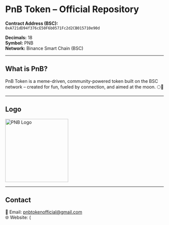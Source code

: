 # PnB Token – Official Repository

**Contract Address (BSC):**  
`0xA721dD94f376cE50F6b0571Fc2d2CB015710e90d`

**Decimals:** 18  
**Symbol:** PNB  
**Network:** Binance Smart Chain (BSC)

---

## What is PnB?

PnB Token is a meme-driven, community-powered token built on the BSC network – created for fun, fueled by connection, and aimed at the moon. 🌕🚀

---

## Logo
<img src="https://raw.githubusercontent.com/serdarserdar11/PnBToken-official/main/assets/blockchains/smartchain/assets/0xA721dD94f376cE50F6b0571Fc2d2CB015710e90d/logo.png" alt="PNB Logo" width="200"/>








---

## Contact

📧 Email: pnbtokenofficial@gmail.com  
🌐 Website: (

